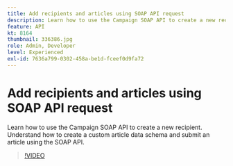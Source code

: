 ```yaml
---
title: Add recipients and articles using SOAP API request
description: Learn how to use the Campaign SOAP API to create a new recipient. Understand how to create a custom article data schema and submit an article using the SOAP API.
feature: API
kt: 8164
thumbnail: 336386.jpg
role: Admin, Developer
level: Experienced
exl-id: 7636a799-0302-458a-be1d-fceef0d9fa72
---
```

# Add recipients and articles using SOAP API request

Learn how to use the Campaign SOAP API to create a new recipient. Understand how to create a custom article data schema and submit an article using the SOAP API.

>[!VIDEO](https://video.tv.adobe.com/v/336386?quality=12)
